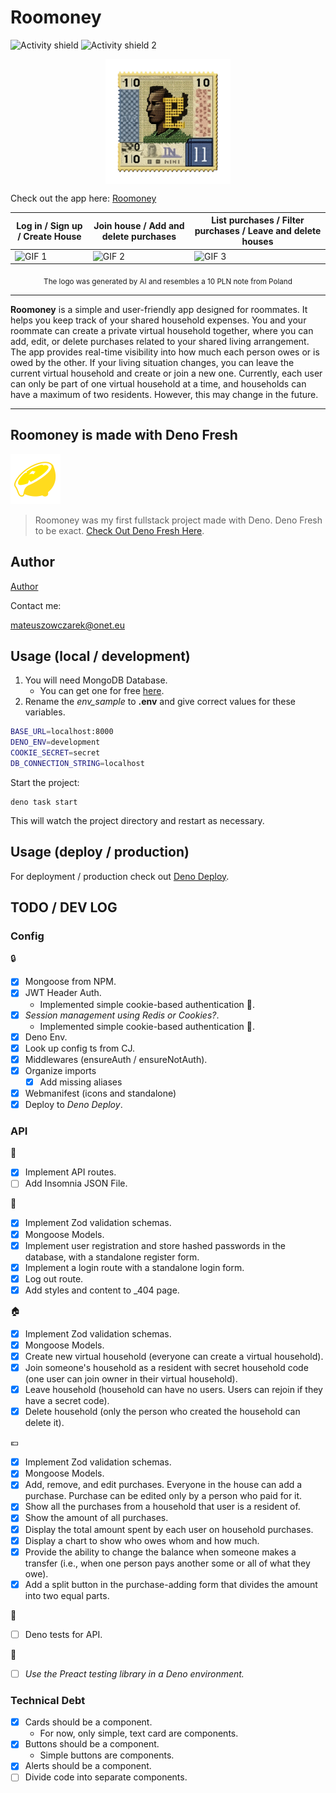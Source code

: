 # Roomoney

![Activity shield](https://img.shields.io/github/commit-activity/y/rearwindowsoda/deno-roomoney?style=plastic)
![Activity shield 2](https://img.shields.io/github/last-commit/rearwindowsoda/deno-roomoney)

<img src="static/images/roomoney_logo.webp" width="200" height="auto" alt="Roomoney Logo" style="display: block; margin: 0 auto;">

Check out the app here: [Roomoney](https://roomoney.rearwindowsoda.click)

| Log in / Sign up / Create House        | Join house / Add and delete purchases  | List purchases / Filter purchases / Leave and delete houses |
| -------------------------------------- | -------------------------------------- | ----------------------------------------------------------- |
| ![GIF 1](static/images/1optimized.gif) | ![GIF 2](static/images/2optimized.gif) | ![GIF 3](static/images/3optimized.gif)                      |

<p align="center">
<sub>The logo was generated by AI and resembles a 10 PLN note from
Poland</sub>
</p>

---

**Roomoney** is a simple and user-friendly app designed for roommates. It helps
you keep track of your shared household expenses. You and your roommate can
create a private virtual household together, where you can add, edit, or delete
purchases related to your shared living arrangement. The app provides real-time
visibility into how much each person owes or is owed by the other. If your
living situation changes, you can leave the current virtual household and create
or join a new one. Currently, each user can only be part of one virtual
household at a time, and households can have a maximum of two residents.
However, this may change in the future.

---

## Roomoney is made with Deno Fresh

![Roomoney Logo](/static/logo.svg)

> Roomoney was my first fullstack project made with Deno. Deno Fresh to be
> exact. [Check Out Deno Fresh Here](https://fresh.deno.dev/docs/introduction).

## Author

[Author](https://github.com/rearwindowsoda/)

Contact me:

<mateuszowczarek@onet.eu>

## Usage (local / development)

1. You will need MongoDB Database.
   - You can get one for free [here](https://www.mongodb.com/atlas).
2. Rename the _env_sample_ to **.env** and give correct values for these
   variables.

```sh
BASE_URL=localhost:8000
DENO_ENV=development 
COOKIE_SECRET=secret
DB_CONNECTION_STRING=localhost
```

Start the project:

```
deno task start
```

This will watch the project directory and restart as necessary.

## Usage (deploy / production)

For deployment / production check out [Deno Deploy](https://deno.com/deploy).

## TODO / DEV LOG

### Config

:lock:

- [x] Mongoose from NPM.
- [x] JWT Header Auth.
  - Implemented simple cookie-based authentication :cookie:.
- [x] _Session management using Redis or Cookies?_.
  - Implemented simple cookie-based authentication :cookie:.
- [x] Deno Env.
- [x] Look up config ts from CJ.
- [x] Middlewares (ensureAuth / ensureNotAuth).
- [x] Organize imports
  - [x] Add missing aliases
- [x] Webmanifest (icons and standalone)
- [x] Deploy to _Deno Deploy_.

### API

:truck:

- [x] Implement API routes.
- [ ] Add Insomnia JSON File.

:man:

- [x] Implement Zod validation schemas.
- [x] Mongoose Models.
- [x] Implement user registration and store hashed passwords in the database,
      with a standalone register form.
- [x] Implement a login route with a standalone login form.
- [x] Log out route.
- [x] Add styles and content to _404 page.

:house:

- [x] Implement Zod validation schemas.
- [x] Mongoose Models.
- [x] Create new virtual household (everyone can create a virtual household).
- [x] Join someone's household as a resident with secret household code (one
      user can join owner in their virtual household).
- [x] Leave household (household can have no users. Users can rejoin if they
      have a secret code).
- [x] Delete household (only the person who created the household can delete
      it).

:euro:

- [x] Implement Zod validation schemas.
- [x] Mongoose Models.
- [x] Add, remove, and edit purchases. Everyone in the house can add a purchase.
      Purchase can be edited only by a person who paid for it.
- [x] Show all the purchases from a household that user is a resident of.
- [x] Show the amount of all purchases.
- [x] Display the total amount spent by each user on household purchases.
- [x] Display a chart to show who owes whom and how much.
- [x] Provide the ability to change the balance when someone makes a transfer
      (i.e., when one person pays another some or all of what they owe).
- [x] Add a split button in the purchase-adding form that divides the amount
      into two equal parts.

:scroll:

- [ ] Deno tests for API.

:dizzy:

- [ ] _Use the Preact testing library in a Deno environment._

### Technical Debt

- [x] Cards should be a component.
  - For now, only simple, text card are components.
- [x] Buttons should be a component.
  - Simple buttons are components.
- [x] Alerts should be a component.
- [ ] Divide code into separate components.
